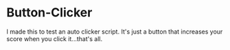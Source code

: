 # Button-Clicker
I made this to test an auto clicker script. It's just a button that increases your score when you click it...that's all.

